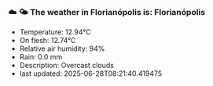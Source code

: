 ### ☁️ 🌤️  The weather in Florianópolis is: Florianópolis

- Temperature: 12.94°C
- On flesh: 12.74°C
- Relative air humidity: 94%
- Rain: 0.0 mm
- Description: Overcast clouds
- last updated: 2025-06-28T08:21:40.419475

